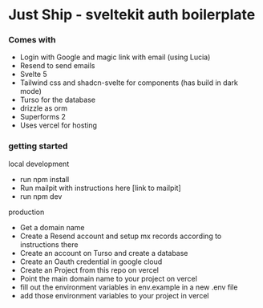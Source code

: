 # Just Ship - sveltekit auth boilerplate

### Comes with

- Login with Google and magic link with email (using Lucia)
- Resend to send emails
- Svelte 5
- Tailwind css and shadcn-svelte for components (has build in dark mode)
- Turso for the database
- drizzle as orm
- Superforms 2
- Uses vercel for hosting


### getting started 

local development

- run npm install
- Run mailpit with instructions here [link to mailpit] 
- run npm dev

production

- Get a domain name
- Create a Resend account and setup mx records according to instructions there
- Create an account on Turso and create a database
- Create an Oauth credential in google cloud
- Create an Project from this repo on vercel  
- Point the main domain name to your project on vercel
- fill out the environment variables in env.example in a new .env file
- add those environment variables to your project in vercel


